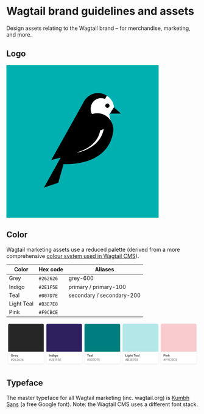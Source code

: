 # Wagtail brand guidelines and assets

Design assets relating to the Wagtail brand – for merchandise, marketing, and more.

## Logo

![Wagtail logo with teal background](logo/wagtail-logo-teal.png)

## Color

Wagtail marketing assets use a reduced palette (derived from a more comprehensive [colour system used in Wagtail CMS](https://docs.wagtail.org/en/stable/advanced_topics/customisation/admin_templates.html#id3)).

| Color      | Hex code  | Aliases                   |
| ---------- | --------- | ------------------------- |
| Grey       | `#262626` | grey-600                  |
| Indigo     | `#2E1F5E` | primary / primary-100     |
| Teal       | `#007D7E` | secondary / secondary-200 |
| Light Teal | `#B3E7E8` |                           |
| Pink       | `#F9CBCE` |                           |

![Wagtail color swatch](./.github/wagtail-color-swatch.svg)

## Typeface

The master typeface for all Wagtail marketing (inc. wagtail.org) is [Kumbh Sans](https://fonts.google.com/specimen/Kumbh+Sans) (a free Google font). Note: the Wagtail CMS uses a different font stack.

